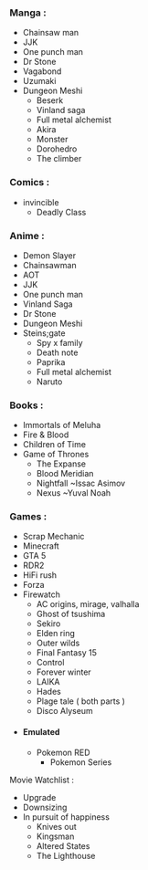 ### Manga :
- Chainsaw man
- JJK
- One punch man
- Dr Stone
- Vagabond
- Uzumaki
- Dungeon Meshi
	- Beserk
	- Vinland saga
	- Full metal alchemist 
	- Akira
	- Monster
	- Dorohedro
	- The climber

### Comics :
- invincible
	- Deadly Class
    
### Anime :
- Demon Slayer
- Chainsawman
- AOT
- JJK
- One punch man
- Vinland Saga
- Dr Stone
- Dungeon Meshi
- Steins;gate
	- Spy x family
	- Death note
	- Paprika
	- Full metal alchemist
	- Naruto
    
### Books :
- Immortals of Meluha
- Fire & Blood 
- Children of Time
- Game of Thrones
	- The Expanse
	- Blood Meridian 
	- Nightfall ~Issac Asimov
	- Nexus ~Yuval Noah
 
### Games :
- Scrap Mechanic 
- Minecraft
- GTA 5
- RDR2
- HiFi rush
- Forza
- Firewatch
	- AC origins, mirage, valhalla
	- Ghost of tsushima
	- Sekiro
	- Elden ring
	- Outer wilds
	- Final Fantasy 15
	- Control
	- Forever winter
	- LAIKA
	- Hades
	- Plage tale ( both parts )
	- Disco Alyseum
- #### Emulated
	- Pokemon RED
		- Pokemon Series

Movie Watchlist :
- Upgrade
- Downsizing
- In pursuit of happiness 
	- Knives out
	- Kingsman
	- Altered States
	- The Lighthouse